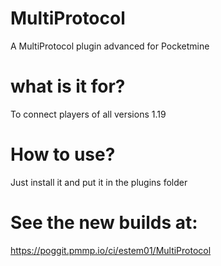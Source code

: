 # MultiProtocol
A MultiProtocol plugin advanced for Pocketmine

# what is it for?
To connect players of all versions 1.19

# How to use?
Just install it and put it in the plugins folder

# See the new builds at:
https://poggit.pmmp.io/ci/estem01/MultiProtocol
